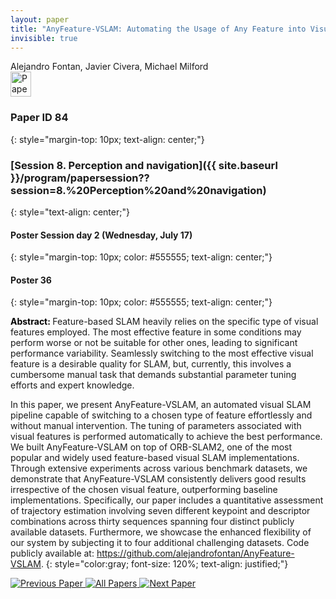 ```yaml
---
layout: paper
title: "AnyFeature-VSLAM: Automating the Usage of Any Feature into Visual SLAM"
invisible: true
---
```

<div class="paper-authors">
<div class="paper-author-box">
    <div class="paper-author-name">Alejandro Fontan, Javier Civera, Michael Milford</div>
    <div class="paper-author-uni"></div>
</div>

</div><div class="paper-pdf">
<div> <a href="http://www.roboticsproceedings.org/rss19/p84.pdf"><img src="{{ site.baseurl }}/images/paper_link.png" alt="Paper Website" width = "33"  height = "40"/></a> </div>
</div>

### Paper ID 84
{: style="margin-top: 10px; text-align: center;"}

### [Session 8. Perception and navigation]({{ site.baseurl }}/program/papersession??session=8.%20Perception%20and%20navigation)
{: style="text-align: center;"}

#### Poster Session day 2 (Wednesday, July 17)
{: style="margin-top: 10px; color: #555555; text-align: center;"}

#### Poster 36
{: style="margin-top: 10px; color: #555555; text-align: center;"}

<b style="color: black;">Abstract: </b>Feature-based SLAM heavily relies on the specific type of visual features employed. The most effective feature in some conditions may perform worse or not be suitable for other ones, leading to significant performance variability. Seamlessly switching to the most effective visual feature is a desirable quality for SLAM, but, currently, this involves a cumbersome manual task that demands substantial parameter tuning efforts and expert knowledge. 
 

 In this paper, we present AnyFeature-VSLAM, an automated visual SLAM pipeline capable of switching to a chosen type of feature effortlessly and without manual intervention. The tuning of parameters associated with visual features is performed automatically to achieve the best performance. We built AnyFeature-VSLAM on top of ORB-SLAM2, one of the most popular and widely used feature-based visual SLAM implementations. Through extensive experiments across various benchmark datasets, we demonstrate that AnyFeature-VSLAM consistently delivers good results irrespective of the chosen visual feature, outperforming baseline implementations. Specifically, our paper includes a quantitative assessment of trajectory estimation involving seven different keypoint and descriptor combinations across thirty sequences spanning four distinct publicly available datasets. Furthermore, we showcase the enhanced flexibility of our system by subjecting it to four additional challenging datasets. Code publicly available at: https://github.com/alejandrofontan/AnyFeature-VSLAM.
{: style="color:gray; font-size: 120%; text-align: justified;"}


<div class="paper-menu">
<a href="{{ site.baseurl }}/program/papers/083/"> <img src="{{ site.baseurl }}/images/previous_paper_icon.png" alt="Previous Paper" title="Previous Paper"/> </a>
<a href="{{ site.baseurl }}/program/papers"><img src="{{ site.baseurl }}/images/overview_icon.png" alt="All Papers" title="All Papers"/> </a>
<a href="{{ site.baseurl }}/program/papers/085/"> <img src="{{ site.baseurl }}/images/next_paper_icon.png" alt="Next Paper" title="Next Paper"/> </a>

</div>
